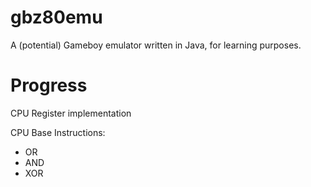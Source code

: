 # gbz80emu
A (potential) Gameboy emulator written in Java, for learning purposes.

# Progress
CPU Register implementation

CPU Base Instructions:
* OR
* AND
* XOR
